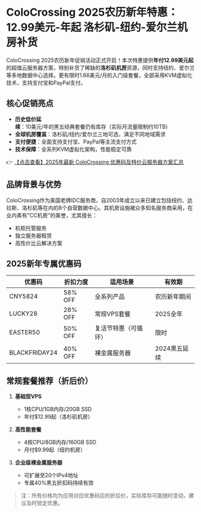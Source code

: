 # ColoCrossing 2025农历新年特惠：12.99美元-年起 洛杉矶-纽约-爱尔兰机房补货

ColoCrossing 2025农历新年促销活动正式开启！本次特惠提供**年付12.99美元起**的超值云服务器方案，特别补货了稀缺的**洛杉矶机房**资源，同时支持纽约、爱尔兰等多地数据中心选择。更有限时1.66美元/月的入门级套餐，全部采用KVM虚拟化技术，支持支付宝和PayPal支付。

## 核心促销亮点
- **历史低价延续**：10美元/年的黑五经典套餐仍有库存（实际月流量限制约10TB）
- **全球机房覆盖**：洛杉矶/纽约/爱尔兰三地可选，满足不同地域需求
- **支付便捷**：全面支持支付宝、PayPal等主流支付方式
- **技术保障**：全系列KVM虚拟化架构，性能稳定可靠

👉 [【点击查看】2025年最新 ColoCrossing 优惠码及特价云服务器方案汇总](https://bit.ly/ColoCrossing)

## 品牌背景与优势
ColoCrossing作为美国老牌IDC服务商，自2003年成立以来已建立包括纽约、达拉斯、洛杉矶等在内的8个自营数据中心。其机房设施被众多知名服务商采用，在业内素有"CC机房"的美誉，尤其擅长：
- 机柜托管服务
- 独立服务器租赁
- 高性价比云解决方案

## 2025新年专属优惠码
| 优惠码         | 折扣力度 | 适用场景               | 有效期       |
|----------------|----------|------------------------|-------------|
| CNY5824        | 58% OFF  | 全系列产品             | 农历新年期间 |
| LUCKY28        | 28% OFF  | 常规VPS套餐            | 2025全年    |
| EASTER50       | 50% OFF  | 复活节特惠（可循环）   | 限时        |
| BLACKFRIDAY24  | 40% OFF  | 裸金属服务器           | 2024黑五延续|

## 常规套餐推荐（折后价）
1. **基础型VPS**  
   - 1核CPU/1GB内存/20GB SSD
   - 年付$12.99起（洛杉矶机房）

2. **高性能套餐**  
   - 4核CPU/8GB内存/160GB SSD
   - 月付$9.99起（纽约机房）

3. **企业级裸金属服务器**  
   - 可扩展至20个IPv4地址
   - 专属40%黑五折扣码持续有效

> 注：所有价格均为应用对应优惠码后的折后价，实际库存可能随时变动，建议及时锁定优惠。